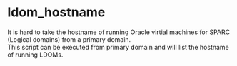 # ldom_hostname

It is hard to take the hostname of running Oracle virtial machines for SPARC (Logical domains) from a primary domain.  
This script can be executed from primary domain and will list the hostname of running LDOMs.
